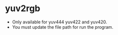 # yuv2rgb 

* Only available for yuv444 yuv422 and yuv420.
* You must update the file path for run the program.
